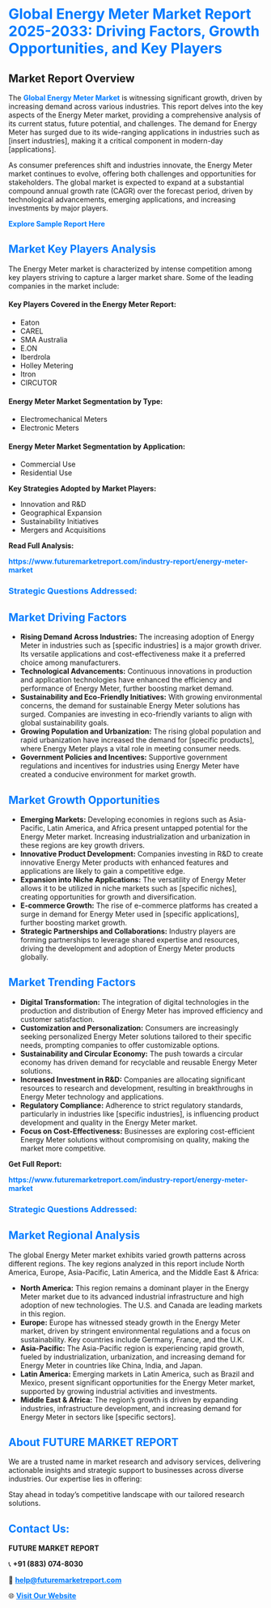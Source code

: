 <h1 style="color: #007BFF;">Global Energy Meter Market Report 2025-2033: Driving Factors, Growth Opportunities, and Key Players</h1>

<section id="overview">
<h2>Market Report Overview</h2>
<p>The <a href="https://www.futuremarketreport.com/industry-report/energy-meter-market" style="color: #007BFF; text-decoration: none;"><strong>Global Energy Meter Market</strong></a> is witnessing significant growth, driven by increasing demand across various industries. This report delves into the key aspects of the Energy Meter market, providing a comprehensive analysis of its current status, future potential, and challenges. The demand for Energy Meter has surged due to its wide-ranging applications in industries such as [insert industries], making it a critical component in modern-day [applications].</p>
<p>As consumer preferences shift and industries innovate, the Energy Meter market continues to evolve, offering both challenges and opportunities for stakeholders. The global market is expected to expand at a substantial compound annual growth rate (CAGR) over the forecast period, driven by technological advancements, emerging applications, and increasing investments by major players.</p>
</section>

<section id="overview">
<p><a href="https://www.futuremarketreport.com/request-sample/reportId=92096" style="color: #007BFF; text-decoration: none;"><strong>Explore Sample Report Here</strong></a></p>
</section>

<section id="key-players">
<h2 style="color: #007BFF;">Market Key Players Analysis</h2>
<p>The Energy Meter market is characterized by intense competition among key players striving to capture a larger market share. Some of the leading companies in the market include:</p>
<h4>Key Players Covered in the Energy Meter Report:</h4>
<ul><li>Eaton</li><li>CAREL</li><li>SMA Australia</li><li>E.ON</li><li>Iberdrola</li><li>Holley Metering</li><li>Itron</li><li>CIRCUTOR</li></ul>
<h4>Energy Meter Market Segmentation by Type:</h4>
<ul><li>Electromechanical Meters</li><li>Electronic Meters</li></ul>

<h4>Energy Meter Market Segmentation by Application:</h4>
<ul><li>Commercial Use</li><li>Residential Use</li></ul>
<p><strong>Key Strategies Adopted by Market Players:</strong></p>
<ul>
<li>Innovation and R&D</li>
<li>Geographical Expansion</li>
<li>Sustainability Initiatives</li>
<li>Mergers and Acquisitions</li>
</ul>
</section>

<section>
<p><strong>Read Full Analysis: </strong></p><a href="https://www.futuremarketreport.com/industry-report/energy-meter-market" style="color: #007BFF; text-decoration: none;"><strong>https://www.futuremarketreport.com/industry-report/energy-meter-market</strong></a>
<h3 style="color: #007BFF;">Strategic Questions Addressed:</h3>
</section>

<section id="driving-factors">
<h2 style="color: #007BFF;">Market Driving Factors</h2>
<ul>
<li><strong>Rising Demand Across Industries:</strong> The increasing adoption of Energy Meter in industries such as [specific industries] is a major growth driver. Its versatile applications and cost-effectiveness make it a preferred choice among manufacturers.</li>
<li><strong>Technological Advancements:</strong> Continuous innovations in production and application technologies have enhanced the efficiency and performance of Energy Meter, further boosting market demand.</li>
<li><strong>Sustainability and Eco-Friendly Initiatives:</strong> With growing environmental concerns, the demand for sustainable Energy Meter solutions has surged. Companies are investing in eco-friendly variants to align with global sustainability goals.</li>
<li><strong>Growing Population and Urbanization:</strong> The rising global population and rapid urbanization have increased the demand for [specific products], where Energy Meter plays a vital role in meeting consumer needs.</li>
<li><strong>Government Policies and Incentives:</strong> Supportive government regulations and incentives for industries using Energy Meter have created a conducive environment for market growth.</li>
</ul>
</section>

<section id="growth-opportunities">
<h2 style="color: #007BFF;">Market Growth Opportunities</h2>
<ul>
<li><strong>Emerging Markets:</strong> Developing economies in regions such as Asia-Pacific, Latin America, and Africa present untapped potential for the Energy Meter market. Increasing industrialization and urbanization in these regions are key growth drivers.</li>
<li><strong>Innovative Product Development:</strong> Companies investing in R&D to create innovative Energy Meter products with enhanced features and applications are likely to gain a competitive edge.</li>
<li><strong>Expansion into Niche Applications:</strong> The versatility of Energy Meter allows it to be utilized in niche markets such as [specific niches], creating opportunities for growth and diversification.</li>
<li><strong>E-commerce Growth:</strong> The rise of e-commerce platforms has created a surge in demand for Energy Meter used in [specific applications], further boosting market growth.</li>
<li><strong>Strategic Partnerships and Collaborations:</strong> Industry players are forming partnerships to leverage shared expertise and resources, driving the development and adoption of Energy Meter products globally.</li>
</ul>
</section>

<section id="trending-factors">
<h2 style="color: #007BFF;">Market Trending Factors</h2>
<ul>
<li><strong>Digital Transformation:</strong> The integration of digital technologies in the production and distribution of Energy Meter has improved efficiency and customer satisfaction.</li>
<li><strong>Customization and Personalization:</strong> Consumers are increasingly seeking personalized Energy Meter solutions tailored to their specific needs, prompting companies to offer customizable options.</li>
<li><strong>Sustainability and Circular Economy:</strong> The push towards a circular economy has driven demand for recyclable and reusable Energy Meter solutions.</li>
<li><strong>Increased Investment in R&D:</strong> Companies are allocating significant resources to research and development, resulting in breakthroughs in Energy Meter technology and applications.</li>
<li><strong>Regulatory Compliance:</strong> Adherence to strict regulatory standards, particularly in industries like [specific industries], is influencing product development and quality in the Energy Meter market.</li>
<li><strong>Focus on Cost-Effectiveness:</strong> Businesses are exploring cost-efficient Energy Meter solutions without compromising on quality, making the market more competitive.</li>
</ul>
</section>

<section>
<p><strong>Get Full Report: </strong></p><a href="https://www.futuremarketreport.com/industry-report/energy-meter-market" style="color: #007BFF; text-decoration: none;"><strong>https://www.futuremarketreport.com/industry-report/energy-meter-market</strong></a>
<h3 style="color: #007BFF;">Strategic Questions Addressed:</h3>
</section>


<section id="regional-analysis">
<h2 style="color: #007BFF;">Market Regional Analysis</h2>
<p>The global Energy Meter market exhibits varied growth patterns across different regions. The key regions analyzed in this report include North America, Europe, Asia-Pacific, Latin America, and the Middle East & Africa:</p>
<ul>
<li><strong>North America:</strong> This region remains a dominant player in the Energy Meter market due to its advanced industrial infrastructure and high adoption of new technologies. The U.S. and Canada are leading markets in this region.</li>
<li><strong>Europe:</strong> Europe has witnessed steady growth in the Energy Meter market, driven by stringent environmental regulations and a focus on sustainability. Key countries include Germany, France, and the U.K.</li>
<li><strong>Asia-Pacific:</strong> The Asia-Pacific region is experiencing rapid growth, fueled by industrialization, urbanization, and increasing demand for Energy Meter in countries like China, India, and Japan.</li>
<li><strong>Latin America:</strong> Emerging markets in Latin America, such as Brazil and Mexico, present significant opportunities for the Energy Meter market, supported by growing industrial activities and investments.</li>
<li><strong>Middle East & Africa:</strong> The region’s growth is driven by expanding industries, infrastructure development, and increasing demand for Energy Meter in sectors like [specific sectors].</li>
</ul>
</section>

<footer>
<h2 style="color: #007BFF;">About FUTURE MARKET REPORT</h2>
<p>We are a trusted name in market research and advisory services, delivering actionable insights and strategic support to businesses across diverse industries. Our expertise lies in offering:</p>

<p>Stay ahead in today’s competitive landscape with our tailored research solutions.</p>

<h2 style="color: #007BFF;">Contact Us:</h2>
<p><strong>FUTURE MARKET REPORT</strong></p>
<p>📞 <strong>+91 (883) 074-8030</strong></p>
<p>📧 <strong><a href="mailto:help@futuremarketreport.com" style="color: #007BFF;">help@futuremarketreport.com</a></strong></p>
<p>🌐 <strong><a href="https://www.futuremarketreport.com/" style="color: #007BFF;">Visit Our Website</a></strong></p>
</footer>